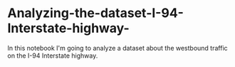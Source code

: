 # Analyzing-the-dataset-I-94-Interstate-highway-
In this notebook I'm going to analyze a dataset about the westbound traffic on the I-94 Interstate highway.
